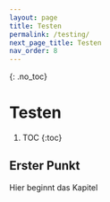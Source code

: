 ```yaml
---
layout: page
title: Testen
permalink: /testing/
next_page_title: Testen
nav_order: 8
---
```


{: .no_toc}
# Testen

1. TOC
{:toc}

## Erster Punkt 

Hier beginnt das Kapitel